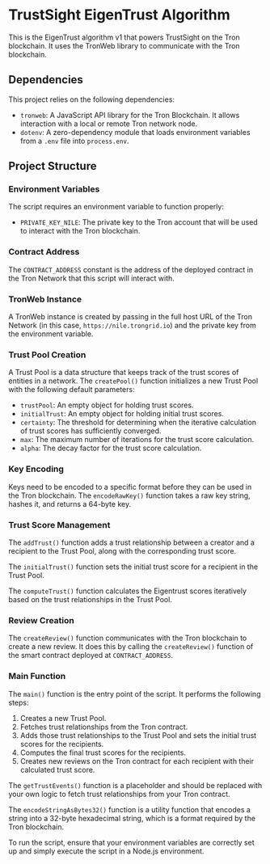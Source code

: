 # TrustSight EigenTrust Algorithm

This is the EigenTrust algorithm v1 that powers TrustSight on the Tron blockchain. It uses the TronWeb library to communicate with the Tron blockchain. 

## Dependencies

This project relies on the following dependencies:

- `tronweb`: A JavaScript API library for the Tron Blockchain. It allows interaction with a local or remote Tron network node.
- `dotenv`: A zero-dependency module that loads environment variables from a `.env` file into `process.env`.

## Project Structure

### Environment Variables

The script requires an environment variable to function properly:

- `PRIVATE_KEY_NILE`: The private key to the Tron account that will be used to interact with the Tron blockchain.

### Contract Address

The `CONTRACT_ADDRESS` constant is the address of the deployed contract in the Tron Network that this script will interact with.

### TronWeb Instance

A TronWeb instance is created by passing in the full host URL of the Tron Network (in this case, `https://nile.trongrid.io`) and the private key from the environment variable.

### Trust Pool Creation

A Trust Pool is a data structure that keeps track of the trust scores of entities in a network. The `createPool()` function initializes a new Trust Pool with the following default parameters:

- `trustPool`: An empty object for holding trust scores.
- `initialTrust`: An empty object for holding initial trust scores.
- `certainty`: The threshold for determining when the iterative calculation of trust scores has sufficiently converged.
- `max`: The maximum number of iterations for the trust score calculation.
- `alpha`: The decay factor for the trust score calculation.

### Key Encoding

Keys need to be encoded to a specific format before they can be used in the Tron blockchain. The `encodeRawKey()` function takes a raw key string, hashes it, and returns a 64-byte key.

### Trust Score Management

The `addTrust()` function adds a trust relationship between a creator and a recipient to the Trust Pool, along with the corresponding trust score.

The `initialTrust()` function sets the initial trust score for a recipient in the Trust Pool.

The `computeTrust()` function calculates the Eigentrust scores iteratively based on the trust relationships in the Trust Pool.

### Review Creation

The `createReview()` function communicates with the Tron blockchain to create a new review. It does this by calling the `createReview()` function of the smart contract deployed at `CONTRACT_ADDRESS`.

### Main Function

The `main()` function is the entry point of the script. It performs the following steps:

1. Creates a new Trust Pool.
2. Fetches trust relationships from the Tron contract.
3. Adds those trust relationships to the Trust Pool and sets the initial trust scores for the recipients.
4. Computes the final trust scores for the recipients.
5. Creates new reviews on the Tron contract for each recipient with their calculated trust score.

The `getTrustEvents()` function is a placeholder and should be replaced with your own logic to fetch trust relationships from your Tron contract.

The `encodeStringAsBytes32()` function is a utility function that encodes a string into a 32-byte hexadecimal string, which is a format required by the Tron blockchain.

To run the script, ensure that your environment variables are correctly set up and simply execute the script in a Node.js environment.
